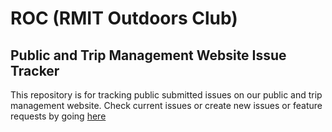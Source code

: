 # ROC (RMIT Outdoors Club) 
## Public and Trip Management Website Issue Tracker

This repository is for tracking public submitted issues on our public and trip management website.
Check current issues or create new issues or feature requests by going [here](/issues)
